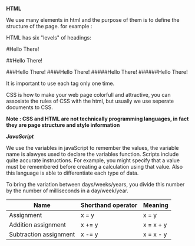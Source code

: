 

**HTML**


We use many elements in html and the purpose of them is to define the structure of the page. for example : 

HTML has six "levels" of
headings:

#Hello There!
  
##Hello There!
  
###Hello There!
####Hello There!
#####Hello There!
######Hello There!

It is important to use each tag only one time.

CSS is how to make your web page colorfull and attractive, you can assosiate the rules of CSS with the html, but usually we use seperate documents to CSS.

**Note :  CSS and HTML are not technically programming languages, in fact they are page structure and style information**


***JavaScript***

We use the variables in javaScript to remember the values, the variable name is alawyes used to declare the variables function. Scripts include quite accurate instructions. For example, you might specify that a value must be remembered
before creating a calculation using that value. Also this language is able to differentiate each type of data. 

To bring the variation between days/weeks/years, you divide this number by the number of milliseconds in a day/week/year.

|Name                 	    |  Shorthand operator     |       	Meaning        |
|---------------------------|-------------------------|---------------------   |
|Assignment                 |  x = y	              |           x = y        |
|Addition assignment	    |      x += y	          |            x = x + y   |
|Subtraction assignment     | x -= y                  |        x = x - y       |
